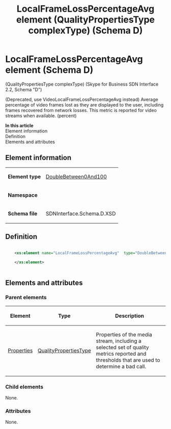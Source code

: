 ﻿---
title: LocalFrameLossPercentageAvg element (QualityPropertiesType complexType) (Schema D)
description: Describes the Schema D iteration of the LocalFrameLossPercentageAvg element and provides the element's definition, parent elements, and information.
TOCTitle: LocalFrameLossPercentageAvg element
ms:assetid: 9ac8e918-caea-4e80-1ab8-2e78346fd715
ms:mtpsurl: https://msdn.microsoft.com/library/Mt170910(v=office.16)
ms:contentKeyID: 65855485
ms.date: 08/24/2015
mtps_version: v=office.16
dev_langs:
- xml
---

# LocalFrameLossPercentageAvg element (Schema D)

(QualityPropertiesType complexType) (Skype for Business SDN Interface 2.2, Schema "D")

(Deprecated, use VideoLocalFrameLossPercentageAvg instead) Average percentage of video frames lost as they are displayed to the user, including frames recovered from network losses. This metric is reported for video streams when available. (percent)


**In this article**  
Element information  
Definition  
Elements and attributes  

## Element information

<table>

<tbody>
<tr class="odd">
<td><p><strong>Element type</strong></p></td>
<td><p><a href="doublebetween0and100-simpletype-skype-for-business-sdn-interface-2-2-schema-d.md">DoubleBetween0And100</a></p></td>
</tr>
<tr class="even">
<td><p><strong>Namespace</strong></p></td>
<td><p></p></td>
</tr>
<tr class="odd">
<td><p><strong>Schema file</strong></p></td>
<td><p>SDNInterface.Schema.D.XSD</p></td>
</tr>
</tbody>
</table>


## Definition

```xml

    <xs:element name="LocalFrameLossPercentageAvg"  type="DoubleBetween0And100">
    
    </xs:element>
  
```

## Elements and attributes

### Parent elements

<table>

<thead>
<tr class="header">
<th><p>Element</p></th>
<th><p>Type</p></th>
<th><p>Description</p></th>
</tr>
</thead>
<tbody>
<tr class="odd">
<td><p><a href="properties-element-qualitytype-complextype-skype-for-business-sdn-interface-2-2-schema-d.md">Properties</a></p></td>
<td><p><a href="qualitypropertiestype-complextype-skype-for-business-sdn-interface-2-2-schema-d.md">QualityPropertiesType</a></p></td>
<td><p>Properties of the media stream, including a selected set of quality metrics reported and thresholds that are used to determine a bad call.</p></td>
</tr>
</tbody>
</table>


### Child elements

None.

### Attributes

None.


